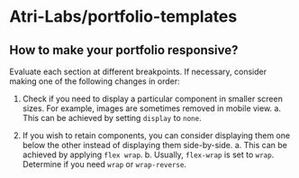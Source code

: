 # Atri-Labs/portfolio-templates

## How to make your portfolio responsive?

Evaluate each section at different breakpoints. If necessary, consider making one of the following changes in order:

1. Check if you need to display a particular component in smaller screen sizes. For example, images are sometimes removed in mobile view. 
    a. This can be achieved by setting `display` to `none`.

2. If you wish to retain components, you can consider displaying them one below the other instead of displaying them side-by-side. 
    a. This can be achieved by applying `flex wrap`. 
    b. Usually, `flex-wrap` is set to `wrap`. Determine if you need `wrap` or `wrap-reverse`.

